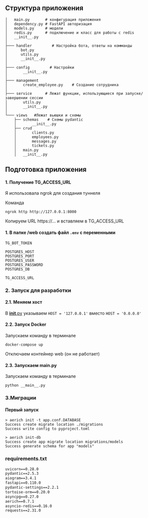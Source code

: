 ## Структура приложения
```shell
│   main.py       # конфигурация приложения
│   dependency.py # FastAPI авторизация
│   models.py     # модели
│   redis.py      # подключение и класс для работы с redis
│   __init__.py
│
├─── handler         # Настройка бота, ответы на комманды
│      bot.py
│      utils.py
│      __init__.py
│
├─── config         # Настройки
│       __init__.py
│
├─── management   
│       create_employee.py    # Создание сотрудника
│
├─── service      # Лежат функции, использующиеся при запуске/завершении сессии 
│       utils.py
│       __init__.py
│
└─── views   #Лежат вьюшки и схемы 
    ├── schemas    # Схемы pydantic
    │       __init__.py   
    ├── crud 
    │       clients.py
    │       employees.py
    │       messages.py
    │       tickets.py
    │   main.py
    │   __init__.py
```
## Подготовка приложения
#### 1. Получение TG_ACCESS_URL
Я использовала ngrok для создания туннеля

Команда
```
ngrok http http://127.0.0.1:8000
```
Копируем URL https://... и вставляем в TG_ACCESS_URL
#### 1. В папке /web создать файл ```.env``` с переменными
````
TG_BOT_TOKEN

POSTGRES_HOST
POSTGRES_PORT
POSTGRES_USER
POSTGRES_PASSWORD
POSTGRES_DB

TG_ACCESS_URL
````
### 2. Запуск для разработки
#### 2.1. Меняем хост
В [__init__.py](src%2Fapp%2Fconfig%2F__init__.py) 
указываем ```HOST = '127.0.0.1'``` вместо ```HOST = '0.0.0.0'```

#### 2.2. Запуск Docker
Запускаем команду в терминале
```
docker-compose up
```
Отключаем контейнер web (он не работает)
#### 2.3. Запускаем __main__.py
Запускаем команду в терминале
```
python __main__.py
```

### 3.Миграции
#### Первый запуск
```shell
> aerich init -t app.conf.DATABASE
Success create migrate location ./migrations
Success write config to pyproject.toml

> aerich init-db
Success create app migrate location migrations/models
Success generate schema for app "models"
```
### requirements.txt
```requirements.txt
uvicorn==0.28.0
pydantic==2.5.3
aiogram==3.4.1
fastapi==0.110.0
pydantic-settings==2.2.1
tortoise-orm==0.20.0
asyncpg==0.27.0
aerich==0.7.1
asyncio-redis==0.16.0
requests==2.31.0
```



